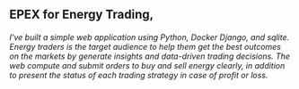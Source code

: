 ## EPEX for Energy Trading,
###### I've built a simple web application using Python, Docker Django, and sqlite. Energy traders is the target audience to help them get the best outcomes on the markets by generate insights and data-driven trading decisions. The web compute and submit orders to buy and sell energy clearly, in addition to present the status of each trading strategy in case of profit or loss.
